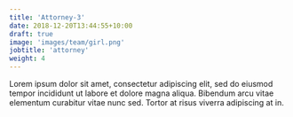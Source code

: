 ```yaml
---
title: 'Attorney-3'
date: 2018-12-20T13:44:55+10:00
draft: true
image: 'images/team/girl.png'
jobtitle: 'attorney'
weight: 4
---
```


Lorem ipsum dolor sit amet, consectetur adipiscing elit, sed do eiusmod tempor incididunt ut labore et dolore magna aliqua. Bibendum arcu vitae elementum curabitur vitae nunc sed. Tortor at risus viverra adipiscing at in.

